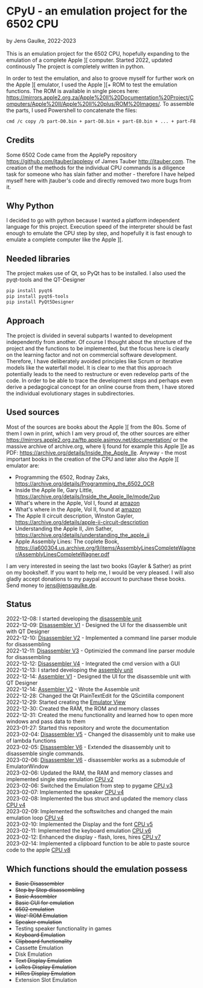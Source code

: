 # CPyU - an emulation project for the 6502 CPU

by Jens Gaulke, 2022-2023 <br/><br/>
This is an emulation project for the 6502 CPU, hopefully expanding to the emulation of a complete Apple ][ computer. Started 2022, updated continously
The project is completely written in python.

In order to test the emulation, and also to groove myself for further work on the Apple ][ emulator, I used the Apple ][+ ROM to test the emulation functions. The ROM is available in single pieces here: https://mirrors.apple2.org.za/Apple%20II%20Documentation%20Project/Computers/Apple%20II/Apple%20II%20plus/ROM%20Images/. To assemble the parts, I used Powershell to concatenate the files: 

```bash
cmd /c copy /b part-D0.bin + part-D8.bin + part-E0.bin + ... + part-F8.bin output.bin
```

## Credits
Some 6502 Code came from the ApplePy repository https://github.com/jtauber/applepy of James Tauber http://jtauber.com. The creation of the methods for the individual CPU commands is a diligence task for someone who has slain father and mother - therefore I have helped myself here with jtauber's code and directly removed two more bugs from it.  

## Why Python
I decided to go with python because I wanted a platform independent language for this project. Execution speed of the interpreter should be fast enough to emulate the CPU step by step, and hopefully it is fast enough to emulate a complete computer like the Apple ][.

## Needed libraries
The project makes use of Qt, so PyQt has to be installed. I also used the pyqt-tools and the QT-Designer

```bash
pip install pyqt6
pip install pyqt6-tools
pip install PyQt5Designer
```

## Approach
The project is divided in several subparts I wanted to development independently from another.
Of course I thought about the structure of the project and the functions to be implemented, but the focus here is clearly on the learning factor and not on commercial software development. Therefore, I have deliberately avoided principles like Scrum or iterative models like the waterfall model. It is clear to me that this approach potentially leads to the need to restructure or even redevelop parts of the code. In order to be able to trace the development steps and perhaps even derive a pedagogical concept for an online course from them, I have stored the individual evolutionary stages in subdirectories.

## Used sources
Most of the sources are books about the Apple ][ from the 80s. Some of them I own in print, which I am very proud of, the other sources are either https://mirrors.apple2.org.za/ftp.apple.asimov.net/documentation/ or the massive archive of archive.org, where Ij found for example this Apple ][e as PDF: https://archive.org/details/Inside_the_Apple_IIe. Anyway - the most important books in the creation of the CPU and later also the Apple ][ emulator are:
- Programming the 6502, Rodnay Zaks, https://archive.org/details/Programming_the_6502_OCR
- Inside the Apple IIe, Gary Little, https://archive.org/details/Inside_the_Apple_IIe/mode/2up
- What's where in the Apple, Vol I, found at [amazon](https://www.amazon.de/Whats-Where-APPLE-Enhanced-Guide/dp/1716405270/ref=sr_1_2?__mk_de_DE=%C3%85M%C3%85%C5%BD%C3%95%C3%91&crid=B45NUY2GW1NW&keywords=what%27s+where+in+the+apple&qid=1676018598&sprefix=what%27s+where+in+the+apple%2Caps%2C77&sr=8-2)
- What's where in the Apple, Vol II, found at [amazon](https://www.amazon.de/Whats-Where-APPLE-Enhanced-Gazetteer/dp/1716405211/ref=sr_1_1?__mk_de_DE=%C3%85M%C3%85%C5%BD%C3%95%C3%91&crid=B45NUY2GW1NW&keywords=what%27s+where+in+the+apple&qid=1676018598&sprefix=what%27s+where+in+the+apple%2Caps%2C77&sr=8-1)
- The Apple II circuit description, Winston Gayler, https://archive.org/details/apple-ii-circuit-description
- Understanding the Apple II, Jim Sather, https://archive.org/details/understanding_the_apple_ii
- Apple Assembly Lines: The coplete Book, https://ia600304.us.archive.org/9/items/AssemblyLinesCompleteWagner/AssemblyLinesCompleteWagner.pdf

I am very interested in seeing the last two books (Gayler & Sather) as print on my bookshelf. If you want to help me, I would be very pleased. I will also gladly accept donations to my paypal account to purchase these books. Send money to jens@jensgaulke.de.

## Status
2022-12-08: I started developing the [disassemble unit](https://github.com/jegali/CPyU/tree/main/Disassembler)<br/>
2022-12-09: [Disassembler V1](https://github.com/jegali/CPyU/tree/main/Disassembler/v1) - Designed the UI for the disassemble unit with QT Designer<br/>
2022-12-10: [Disassembler V2](https://github.com/jegali/CPyU/tree/main/Disassembler/v2) - Implemented a command line parser module for disassembling<br/>
2022-12-11: [Disassembler V3](https://github.com/jegali/CPyU/tree/main/Disassembler/v3) - Optimizied the command line parser module for disassembling<br/>
2022-12-12: [Disassembler V4](https://github.com/jegali/CPyU/tree/main/Disassembler/v4) - Integrated the cmd version with a GUI<br/>
2022-12-13: I started developing the [assembly unit](https://github.com/jegali/CPyU/tree/main/Assembler)<br/>
2022-12-14: [Assembler V1](https://github.com/jegali/CPyU/tree/main/Assembler/v1) - Designed the UI for the disassemble unit with QT Designer<br/>
2022-12-14: [Assembler V2](https://github.com/jegali/CPyU/tree/main/Assembler/v2) - Wrote the Assemble unit<br/>
2022-12-28: Changed the Qt PlainTextEdit for the QScintilla component<br/>
2022-12-29: Started creating the [Emulator View](https://github.com/jegali/CPyU/tree/main/CPU)<br/>
2022-12-30: Created the RAM, the ROM and memory classes<br/>
2022-12-31: Created the menu functionality and learned how to open more windows and pass data to them<br/> 
2023-01-27: Started this repository and wrote the documentation<br/>
2023-02-04: [Disassembler V5](https://github.com/jegali/CPyU/tree/main/Disassembler/v5) - Changed the disassembly unit to make use of lambda functions<br/>
2023-02-05: [Disassembler V6](https://github.com/jegali/CPyU/tree/main/Disassembler/v6) - Extended the disassembly unit to disassemble single commands.<br/>
2023-02-06: [Disassembler V6](https://github.com/jegali/CPyU/tree/main/Disassembler/v6) - disassembler works as a submodule of EmulatorWindow<br/>
2023-02-06: Updated the RAM, the RAM and memory classes and implemented single step emulation [CPU v2](https://github.com/jegali/CPyU/blob/main/CPU/v2)<br/>
2023-02-06: Switched the Emulation from step to pygame [CPU v3](https://github.com/jegali/CPyU/blob/main/CPU/v3)<br/>
2023-02-07: Implemented the speaker [CPU v4](https://github.com/jegali/CPyU/blob/main/CPU/v4)<br/>
2023-02-08: Implemented the bus struct and updated the memory class [CPU v4](https://github.com/jegali/CPyU/blob/main/CPU/v4)<br/>
2023-02-09: Implemented the softswitches and changed the main emulation loop [CPU v4](https://github.com/jegali/CPyU/blob/main/CPU/v4)<br/>
2023-02-10: Implemented the Display and the font [CPU v5](https://github.com/jegali/CPyU/blob/main/CPU/v5)<br/>
2023-02-11: Implemented the keyboard emulation [CPU v6](https://github.com/jegali/CPyU/blob/main/CPU/v6)<br/>
2023-02-12: Enhanced the display - flash, lores, hires [CPU v7](https://github.com/jegali/CPyU/blob/main/CPU/v7)<br/>
2023-02-14: Implemented a clipboard function to be able to paste source code to the apple [CPU v8](https://github.com/jegali/CPyU/blob/main/CPU/v8)<br/>

## Which functions should the emulation possess
- ~~Basic Disassembler~~
- ~~Step by Step disassembling~~
- ~~Basic Assembler~~
- ~~Basic GUI for emulation~~
- ~~6502 emulation~~
- ~~Woz' ROM Emulation~~
- ~~Speaker emulation~~
- Testing speaker functionality in games
- ~~Keyboard Emulation~~
- ~~Clipboard functionality~~
- Cassette Emulation
- Disk Emulation
- ~~Text Display Emulation~~
- ~~LoRes Display Emulation~~
- ~~HiRes Display Emulation~~
- Extension Slot Emulation
